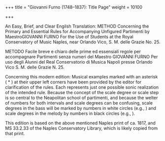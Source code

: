 +++
title = "Giovanni Furno (1748–1837): Title Page"
weight = 10100

+++

An Easy, Brief, and Clear
Engilsh Translation:
METHOD
Concerning the Primary and Essential Rules for Accompanying
Unfigured Partimenti
by MaestroGIOVANNI FURNO
For the Use of Students at the Royal Conservatory of Music
Naples, near Orlando Vico, S. M. delle Grazie No. 25.

METODO
Facile breve e chiaro delle prime
ed essensiali regole per accompagnare
Partimenti senza numeri
del Maestro
GIOVANNI FURNO
Per uso degli Alunni del Real
Conservatorio di Musica
Napoli presse Orlando Vico S. M. delle Grazie N. 25.

Concerning this modern edition: Musical examples marked with an asterisk ( * ) at their upper left corners have been provided by the editor for clarification of the rules. Each represents just one possible sonic realization of the intended rule. Because the concept of the scale degree or scale step is so central to the Neapolitan school of partimenti, and because the welter of numbers for both intervals and scale degrees can be confusing, scale degrees in the bass will be marked by numbers in white circles (e.g.,  ) and scale degrees in the melody by numbers in black circles (e.g.,  ).

This edition is based on the above mentioned Naples print of ca. 1817, and MS 33.2.33 of the Naples Conservatory Library, which is likely copied from that print.

